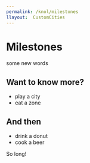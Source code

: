 ```yaml
---
permalink: /knol/milestones
llayout:  CustomCities
---
```


# Milestones

some new words

## Want to know more?

- play a city
- eat a zone

## And then

- drink a donut
- cook a beer

So long!